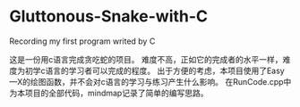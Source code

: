 # Gluttonous-Snake-with-C
Recording my first program writed by C

这是一份用c语言完成贪吃蛇的项目。
难度不高，正如它的完成者的水平一样，难度为初学c语言的学习者可以完成的程度。
出于方便的考虑，本项目使用了Easy—X的绘图函数，并不会对c语言的学习与练习产生什么影响。
在RunCode.cpp中为本项目的全部代码，mindmap记录了简单的编写思路。
